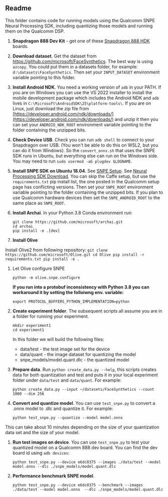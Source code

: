 ## Readme

This folder contains code for running models using the Qualcomm SNPE Neural Processing SDK,
including quantizing those models and running them on the Qualcomm DSP.

1. **Snapdragon 888 Dev Kit** - get one of these [Snapdragon 888 HDK](https://developer.qualcomm.com/hardware/snapdragon-888-hdk) boards.

1. **Download dataset**.  Get the dataset from https://github.com/microsoft/FaceSynthetics.
The best way is using `azcopy`.  You could put them in a datasets folder,
for example: `d:\datasets\FaceSynthetics`.  Then set your `INPUT_DATASET` environment
variable pointing to this folder.

1. **Install Android NDK**. You need a working version of `adb` in your PATH.  If you are
on Windows you can use the VS 2022 installer to install the
mobile development package which includes the Android NDK
and `adb` lives in `C:\Microsoft\AndroidSDK\25\platform-tools\`.
If you are on Linux, just download the zip file from [https://developer.android.com/ndk/downloads/](https://developer.android.com/ndk/downloads/) and unzip it then you can set your `ANDROID_NDK_ROOT` environment variable pointing to the folder containing the unzipped bits.

1. **Check Device USB**.  Check you can run `adb shell` to connect to your Snapdragon
over USB. (You won't be able to do this on WSL2, but you
can do it from Windows).  So the `convert_onnx.sh` that uses
the SNPE SDK runs in Ubuntu, but everything else can run on the Windows side.
You may need to run `sudo usermod -aG plugdev $LOGNAME`.

1. **Install SNPE SDK on Ubuntu 18.04**.
See [SNPE Setup](https://developer.qualcomm.com/sites/default/files/docs/snpe/setup.html).
See [Neural Processing SDK Download](https://developer.qualcomm.com/downloads/qualcomm-neural-processing-sdk-ai-v1600?referrer=node/34505).
You can skip the Caffe setup, but use the `requirements.txt` pip install list, the one posted in the Qualcomm setup page
has conflicting versions.  Then set your `SNPE_ROOT` environment variable pointing to the folder containing the unzipped
bits.  If you plan to use Qualcomm hardware devices then set the `SNPE_ANDROID_ROOT` to the same place as `SNPE_ROOT`.

1. **Install Archai**.  In your Python 3.8 Conda environment run:

    ```
    git clone https://github.com/microsoft/archai.git
    cd archai
    pip install -e .[dev]
    ```

1. **Install Olive**

Install Olive2 from following repository:
    ```
    git clone https://github.com/microsoft/Olive.git
    cd Olive
    pip install -r requirements.txt
    pip install -e .
    ```

1. Let Olive configure SNPE
    ```
	python -m olive.snpe.configure
    ```

    **If you run into a protobuf inconsistency with Python 3.8 you can workaround
    it by setting the folloiwng env. variable:**
    ```
    export PROTOCOL_BUFFERS_PYTHON_IMPLEMENTATION=python
    ```

1. **Create experiment folder**.  The subsequent scripts all assume you are in a folder for running your experiment.
    ```
    mkdir experiment1
    cd experiment1
    ```

    In this folder we will build the following files:
    - data/test - the test image set for the device
    - data/quant - the image dataset for quantizing the model
    - snpe_models/model.quant.dlc - the quantized model

1. **Prepare data**. Run `python create_data.py --help`, this scripts creates data for both quantization and test and puts it in  your local experiment folder under `data/test` and `data/quant`.  For example:

    ```
    python create_data.py --input ~/datasets/FaceSynthetics --count 1000 --dim 256
    ```

1. **Convert and quantize model**. You can use `test_snpe.py` to convert a .onnx model to .dlc and quantize it.  For
example:
    ```
    python test_snpe.py --quantize --model model.onnx
    ```
This can take about 10 minutes depending on the size of your quantization data set and the size of your model.

1. **Run test images on device**. You can use `test_snpe.py` to test your quantized model on a Qualcomm 888 dev board. You can find the dev board id using `adb devices`:
    ```
    python test_snpe.py --device e6dc0375 --images ./data/test --model model.onnx --dlc ./snpe_models/model.quant.dlc
    ```

6. **Performance benchmark SNPE model**.
    ```
    python test_snpe.py --device e6dc0375 --benchmark --images ./data/test --model model.onnx  --dlc ./snpe_models/model.quant.dlc
    ```
